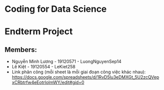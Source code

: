 # Coding for Data Science
# Endterm Project
## Members:
- Nguyễn Minh Lương - 19120571 - LuongNguyenSep14
- Lê Kiệt - 19120554 - LeKiet258
- Link phân công (mỗi sheet là mỗi giai đoạn công việc khác nhau): https://docs.google.com/spreadsheets/d/1RvD5lu3eDMXGt_5U2zcQVepxCRbtrfw4eEotrlolmWY/edit#gid=0
